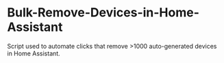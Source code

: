 # Bulk-Remove-Devices-in-Home-Assistant
Script used to automate clicks that remove >1000 auto-generated devices in Home Assistant.
